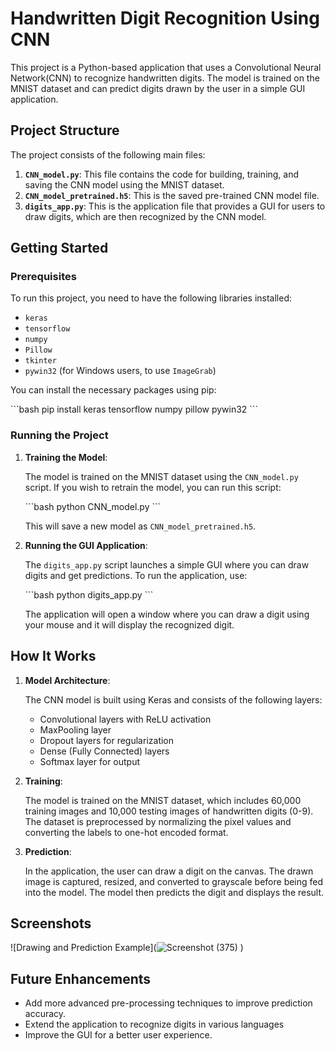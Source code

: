 # Handwritten Digit Recognition Using CNN

This project is a Python-based application that uses a Convolutional Neural Network(CNN) to recognize handwritten digits. 
The model is trained on the MNIST dataset and can predict digits drawn by the user in a simple GUI application.

## Project Structure

The project consists of the following main files:

1. **`CNN_model.py`**: This file contains the code for building, training, and saving the CNN model using the MNIST dataset.
2. **`CNN_model_pretrained.h5`**: This is the saved pre-trained CNN model file.
3. **`digits_app.py`**: This is the application file that provides a GUI for users to draw digits, which are then recognized by the CNN model.

## Getting Started

### Prerequisites

To run this project, you need to have the following libraries installed:

- `keras`
- `tensorflow`
- `numpy`
- `Pillow`
- `tkinter`
- `pywin32` (for Windows users, to use `ImageGrab`)

You can install the necessary packages using pip:

\`\`\`bash
pip install keras tensorflow numpy pillow pywin32
\`\`\`

### Running the Project

1. **Training the Model**: 

   The model is trained on the MNIST dataset using the `CNN_model.py` script. If you wish to retrain the model, you can run this script:

   \`\`\`bash
   python CNN_model.py
   \`\`\`

   This will save a new model as `CNN_model_pretrained.h5`.

2. **Running the GUI Application**:

   The `digits_app.py` script launches a simple GUI where you can draw digits and get predictions. To run the application, use:

   \`\`\`bash
   python digits_app.py
   \`\`\`

   The application will open a window where you can draw a digit using your mouse and it will display the recognized digit.

## How It Works

1. **Model Architecture**:

   The CNN model is built using Keras and consists of the following layers:
   - Convolutional layers with ReLU activation
   - MaxPooling layer
   - Dropout layers for regularization
   - Dense (Fully Connected) layers
   - Softmax layer for output

2. **Training**:

   The model is trained on the MNIST dataset, which includes 60,000 training images and 10,000 testing images of handwritten digits (0-9). The dataset is preprocessed by normalizing the pixel values and converting the labels to one-hot encoded format.

3. **Prediction**:

   In the application, the user can draw a digit on the canvas. The drawn image is captured, resized, and converted to grayscale before being fed into the model. The model then predicts the digit and displays the result.

## Screenshots 
![Drawing and Prediction Example](![Screenshot (375)](https://github.com/user-attachments/assets/2a8491e6-700e-453e-acb7-a6085b3a996b)
)


## Future Enhancements

- Add more advanced pre-processing techniques to improve prediction accuracy.
- Extend the application to recognize digits in various languages
- Improve the GUI for a better user experience.




